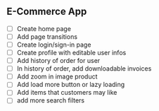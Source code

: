 ## E-Commerce App

- [ ] Create home page
- [ ] Add page transitions
- [ ] Create login/sign-in page
- [ ] Create profile with editable user infos
- [ ] Add history of order for user
- [ ] In history of order, add downloadable invoices
- [ ] Add zoom in image product
- [ ] Add load more button or lazy loading
- [ ] Add items that customers may like
- [ ] add more  search filters  
